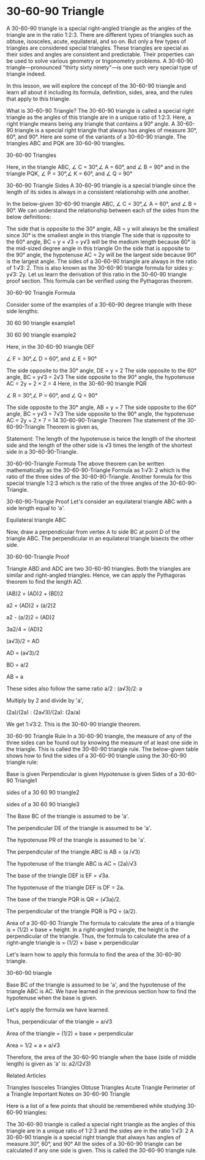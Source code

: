 # 30-60-90 Triangle
A 30-60-90 triangle is a special right-angled triangle as the angles of the triangle are in the ratio 1:2:3. There are different types of triangles such as obtuse, isosceles, acute, equilateral, and so on. But only a few types of triangles are considered special triangles. These triangles are special as their sides and angles are consistent and predictable. Their properties can be used to solve various geometry or trigonometry problems. A 30-60-90 triangle—pronounced "thirty sixty ninety"—is one such very special type of triangle indeed.

In this lesson, we will explore the concept of the 30-60-90 triangle and learn all about it including its formula, definition, sides, area, and the rules that apply to this triangle.

What is 30-60-90 Triangle?
The 30-60-90 triangle is called a special right triangle as the angles of this triangle are in a unique ratio of 1:2:3. Here, a right triangle means being any triangle that contains a 90° angle. A 30-60-90 triangle is a special right triangle that always has angles of measure 30°, 60°, and 90°. Here are some of the variants of a 30-60-90 triangle. The triangles ABC and PQK are 30-60-90 triangles.

30-60-90 Triangles

Here, in the triangle ABC, ∠ C = 30°,∠ A = 60°, and ∠ B = 90° and in the triangle PQK, ∠ P = 30°,∠ K = 60°, and ∠ Q = 90°

30-60-90 Triangle Sides
A 30-60-90 triangle is a special triangle since the length of its sides is always in a consistent relationship with one another.

In the below-given 30-60-90 triangle ABC, ∠ C = 30°,∠ A = 60°, and ∠ B = 90°. We can understand the relationship between each of the sides from the below definitions:

The side that is opposite to the 30° angle, AB = y will always be the smallest since 30° is the smallest angle in this triangle
The side that is opposite to the 60° angle, BC = y × √3 = y√3 will be the medium length because 60° is the mid-sized degree angle in this triangle
On the side that is opposite to the 90° angle, the hypotenuse AC = 2y will be the largest side because 90° is the largest angle.
The sides of a 30-60-90 triangle are always in the ratio of 1:√3: 2. This is also known as the 30-60-90 triangle formula for sides y: y√3: 2y. Let us learn the derivation of this ratio in the 30-60-90 triangle proof section. This formula can be verified using the Pythagoras theorem.

30-60-90 Triangle Formula

Consider some of the examples of a 30-60-90 degree triangle with these side lengths:

30 60 90 triangle example1

30 60 90 triangle example2

Here, in the 30-60-90 triangle DEF

∠ F = 30°,∠ D = 60°, and ∠ E = 90°

The side opposite to the 30° angle, DE = y = 2
The side opposite to the 60° angle, BC = y√3 = 2√3
The side opposite to the 90° angle, the hypotenuse AC = 2y = 2 × 2 = 4
Here, in the 30-60-90 triangle PQR

∠ R = 30°,∠ P = 60°, and ∠ Q = 90°

The side opposite to the 30° angle, AB = y = 7
The side opposite to the 60° angle, BC = y√3 = 7√3
The side opposite to the 90° angle, the hypotenuse AC = 2y = 2 × 7 = 14
30-60-90-Triangle Theorem
The statement of the 30-60-90-Triangle Theorem is given as,

Statement: The length of the hypotenuse is twice the length of the shortest side and the length of the other side is √3 times the length of the shortest side in a 30-60-90-Triangle.

30-60-90-Triangle Formula
The above theorem can be written mathematically as the 30-60-90-Triangle Formula as 1:√3: 2 which is the ratio of the three sides of the 30-60-90-Triangle. Another formula for this special triangle 1:2:3 which is the ratio of the three angles of the 30-60-90-Triangle​​​​​​.

30-60-90-Triangle Proof
Let's consider an equilateral triangle ABC with a side length equal to 'a'.

Equilateral triangle ABC

Now, draw a perpendicular from vertex A to side BC at point D of the triangle ABC. The perpendicular in an equilateral triangle bisects the other side.

30-60-90-Triangle Proof

Triangle ABD and ADC are two 30-60-90 triangles. Both the triangles are similar and right-angled triangles. Hence, we can apply the Pythagoras theorem to find the length AD.

(AB)2 = (AD)2 + (BD)2

a2 = (AD)2 + (a/2)2

a2 - (a/2)2 = (AD)2

3a2/4 = (AD)2

(a√3)/2 = AD

AD = (a√3)/2

BD = a/2

AB = a

These sides also follow the same ratio a/2 : (a√3)/2: a

Multiply by 2 and divide by 'a',

(2a)/(2a) : (2a√3)/(2a): (2a/a)

We get 1:√3:2. This is the 30-60-90 triangle theorem.

30-60-90 Triangle Rule
In a 30-60-90 triangle, the measure of any of the three sides can be found out by knowing the measure of at least one side in the triangle. This is called the 30-60-90 triangle rule. The below-given table shows how to find the sides of a 30-60-90 triangle using the 30-60-90 triangle rule:

Base is given	Perpendicular is given	Hypotenuse is given
Sides of a 30-60-90 Triangle1

sides of a 30 60 90 triangle2

sides of a 30 60 90 triangle3

The Base BC of the triangle is assumed to be 'a'.

The perpendicular DE of the triangle is assumed to be 'a'.

The hypotenuse PR of the triangle is assumed to be 'a'.

The perpendicular of the triangle ABC is AB = (a /√3)

The hypotenuse of the triangle ABC is AC = (2a)/√3

The base of the triangle DEF is EF = √3a.

The hypotenuse of the triangle DEF is DF = 2a.

The base of the triangle PQR is QR = (√3a)/2.

The perpendicular of the triangle PQR is PQ = (a/2).

Area of a 30-60-90 Triangle
The formula to calculate the area of a triangle is = (1/2) × base × height. In a right-angled triangle, the height is the perpendicular of the triangle. Thus, the formula to calculate the area of a right-angle triangle is = (1/2) × base × perpendicular

Let's learn how to apply this formula to find the area of the 30-60-90 triangle.

30-60-90 triangle

Base BC of the triangle is assumed to be 'a', and the hypotenuse of the triangle ABC is AC. We have learned in the previous section how to find the hypotenuse when the base is given.

Let's apply the formula we have learned.

Thus, perpendicular of the triangle = a/√3

Area of the triangle = (1/2) × base × perpendicular

Area = 1/2 × a × a/√3

Therefore, the area of the 30-60-90 triangle when the base (side of middle length) is given as 'a' is: a2/(2√3)

Related Articles

Triangles
Isosceles Triangles
Obtuse Triangles
Acute Triangle
Perimeter of a Triangle
Important Notes on 30-60-90 Triangle

Here is a list of a few points that should be remembered while studying 30-60-90 triangles:

The 30-60-90 triangle is called a special right triangle as the angles of this triangle are in a unique ratio of 1:2:3 and the sides are in the ratio 1:√3: 2
A 30-60-90 triangle is a special right triangle that always has angles of measure 30°, 60°, and 90°
All the sides of a 30-60-90 triangle can be calculated if any one side is given. This is called the 30-60-90 triangle rule.
